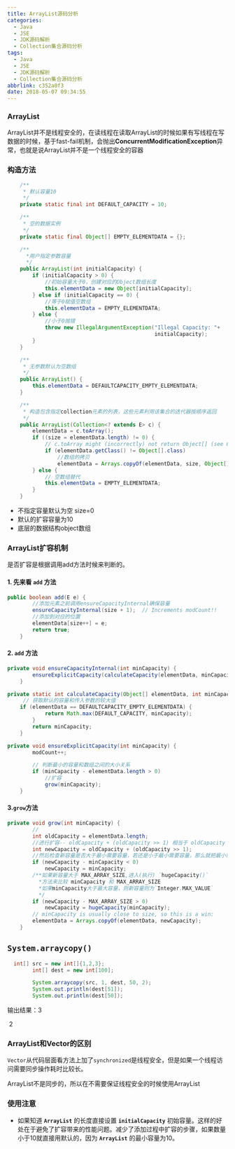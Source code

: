 ```yaml
---
title: ArrayList源码分析
categories:
  - Java
  - JSE
  - JDK源码解析
  - Collection集合源码分析
tags:
  - Java
  - JSE
  - JDK源码解析
  - Collection集合源码分析
abbrlink: c352a0f3
date: 2018-05-07 09:34:55
---
```

### ArrayList

ArrayList并不是线程安全的，在读线程在读取ArrayList的时候如果有写线程在写数据的时候，基于fast-fail机制，会抛出**ConcurrentModificationException**异常，也就是说ArrayList并不是一个线程安全的容器

### 构造方法

```java
    /**
     * 默认容量10
     */
    private static final int DEFAULT_CAPACITY = 10;

    /**
     * 空的数据实例
     */
    private static final Object[] EMPTY_ELEMENTDATA = {};

    /**
      *用户指定参数容量
      */
    public ArrayList(int initialCapacity) {
        if (initialCapacity > 0) {
            //初始容量大于0，创建对应的Object数组长度
            this.elementData = new Object[initialCapacity];
        } else if (initialCapacity == 0) {
            //等于0赋值空数组
            this.elementData = EMPTY_ELEMENTDATA;
        } else {
            //小于0抛错
            throw new IllegalArgumentException("Illegal Capacity: "+
                                               initialCapacity);
        }
    }

    /**
     * 无参数默认为空数组
     */
    public ArrayList() {
        this.elementData = DEFAULTCAPACITY_EMPTY_ELEMENTDATA;
    }

    /**
     * 构造包含指定collection元素的列表，这些元素利用该集合的迭代器按顺序返回
     */
    public ArrayList(Collection<? extends E> c) {
        elementData = c.toArray();
        if ((size = elementData.length) != 0) {
            // c.toArray might (incorrectly) not return Object[] (see 6260652)
            if (elementData.getClass() != Object[].class)
                //数组的拷贝
                elementData = Arrays.copyOf(elementData, size, Object[].class);
        } else {
            // 空数组替代
            this.elementData = EMPTY_ELEMENTDATA;
        }
    }
```

- 不指定容量默认为空 size=0
- 默认的扩容容量为10
- 底层的数据结构object数组

### ArrayList扩容机制

是否扩容是根据调用add方法时候来判断的。

#### 1. 先来看 `add` 方法

```java
public boolean add(E e) {
    	//添加元素之前调用ensureCapacityInternal确保容量
        ensureCapacityInternal(size + 1);  // Increments modCount!!
    	//添加到对应的位置
        elementData[size++] = e;
        return true;
    }
```

#### 2.  `add` 方法

```java
private void ensureCapacityInternal(int minCapacity) {
        ensureExplicitCapacity(calculateCapacity(elementData, minCapacity));
    }

private static int calculateCapacity(Object[] elementData, int minCapacity) {
     // 获取默认的容量和传入参数的较大值    
    if (elementData == DEFAULTCAPACITY_EMPTY_ELEMENTDATA) {
            return Math.max(DEFAULT_CAPACITY, minCapacity);
        }
        return minCapacity;
    }

private void ensureExplicitCapacity(int minCapacity) {
        modCount++;

        // 判断最小的容量和数组之间的大小关系
        if (minCapacity - elementData.length > 0)
            //扩容
            grow(minCapacity);
    }
```

#### 3.`grow`方法

```java
private void grow(int minCapacity) {
        // 
        int oldCapacity = elementData.length;
    	//进行扩容-- oldCapacity + (oldCapacity >> 1) 相当于 oldCapacity + (oldCapacity / 2) 
        int newCapacity = oldCapacity + (oldCapacity >> 1);
    	//然后检查新容量是否大于最小需要容量，若还是小于最小需要容量，那么就把最小需要容量当作数组的新容量，
        if (newCapacity - minCapacity < 0)
            newCapacity = minCapacity;
    	/**如果新容量大于 MAX_ARRAY_SIZE,进入(执行) `hugeCapacity()` 
          *方法来比较 minCapacity 和 MAX_ARRAY_SIZE
          *如果minCapacity大于最大容量，则新容量则为`Integer.MAX_VALUE`
          */
        if (newCapacity - MAX_ARRAY_SIZE > 0)
            newCapacity = hugeCapacity(minCapacity);
        // minCapacity is usually close to size, so this is a win:
        elementData = Arrays.copyOf(elementData, newCapacity);
    }
```

## `System.arraycopy()`

```java
  int[] src = new int[]{1,2,3};
        int[] dest = new int[100];

        System.arraycopy(src, 1, dest, 50, 2);
        System.out.println(dest[51]);
        System.out.println(dest[50]);
```

输出结果：3 

​		   2

### ArrayList和Vector的区别

`Vector`从代码层面看方法上加了`synchronized`是线程安全，但是如果一个线程访问需要同步操作耗时比较长。

ArrayList不是同步的，所以在不需要保证线程安全的时候使用ArrayList

### 使用注意

- 如果知道 **`ArrayList`** 的长度直接设置 **`initialCapacity`** 初始容量。这样的好处在于避免了扩容带来的性能问题。减少了添加过程中扩容的步骤，如果数量小于10就直接用默认的，因为 **`ArrayList`** 的最小容量为10。

